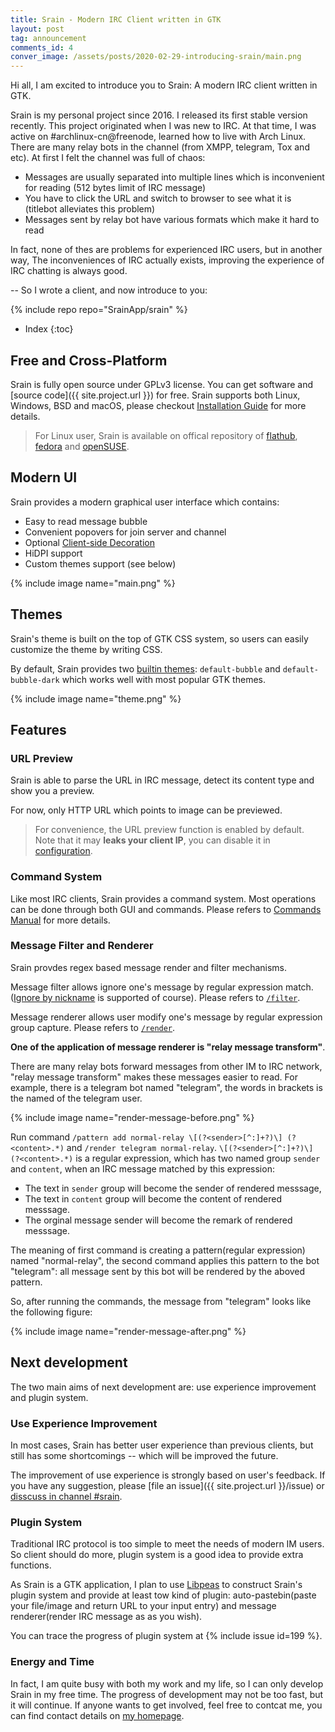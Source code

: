 ```yaml
---
title: Srain - Modern IRC Client written in GTK
layout: post
tag: announcement
comments_id: 4
conver_image: /assets/posts/2020-02-29-introducing-srain/main.png
---
```


Hi all, I am excited to introduce you to Srain: A modern IRC client written in GTK.

Srain is my personal project since 2016. I released its first stable version recently.
This project originated when I was new to IRC. At that time, I was active
on #archlinux-cn@freenode, learned how to live with Arch Linux.
There are many relay bots in the channel (from XMPP, telegram, Tox and etc).
At first I felt the channel was full of chaos:

- Messages are usually separated into multiple lines which is inconvenient for reading (512 bytes limit of IRC message)
- You have to click the URL and switch to browser to see what it is (titlebot alleviates this problem)
- Messages sent by relay bot have various formats which make it hard to read

In fact, none of thes are problems for experienced IRC users, but in another way,
The inconveniences of IRC actually exists, improving the experience of IRC
chatting is always good.

-- So I wrote a client, and now introduce to you:

{% include repo repo="SrainApp/srain" %}

* Index
{:toc}

## Free and Cross-Platform

Srain is fully open source under GPLv3 license.
You can get software and [source code]({{ site.project.url }}) for free.
Srain supports both Linux, Windows, BSD and macOS, please checkout
[Installation Guide](http://doc.srain.im/en/latest/install.html) for more details.

> For Linux user, Srain is available on offical repository of
> [flathub](https://flathub.org/apps/details/im.srain.Srain),
> [fedora](https://src.fedoraproject.org/rpms/srain) and
> [openSUSE](https://software.opensuse.org/package/Srain).

## Modern UI

Srain provides a modern graphical user interface which contains:

- Easy to read message bubble
- Convenient popovers for join server and channel
- Optional [Client-side Decoration](https://wiki.gnome.org/Initiatives/CSD)
- HiDPI support
- Custom themes support (see below)

{% include image name="main.png" %}

## Themes

Srain's theme is built on the top of GTK CSS system, so users can easily
customize the theme by writing CSS.

By default, Srain provides two
[builtin themes](https://github.com/SrainApp/srain/tree/master/data/themes):
`default-bubble` and `default-bubble-dark` which works well with most popular
GTK themes.

{% include image name="theme.png" %}

## Features

### URL Preview

Srain is able to parse the URL in IRC message, detect its content type and show you a preview.

For now, only HTTP URL which points to image can be previewed.

> For convenience, the URL preview function is enabled by default.
> Note that it may **leaks your client IP**, you can disable it in
> [configuration](http://doc.srain.im/en/stable/config.html).

### Command System

Like most IRC clients, Srain provides a command system.
Most operations can be done through both GUI and commands.
Please refers to [Commands Manual](http://doc.srain.im/en/stable/commands.html)
for more details.

### Message Filter and Renderer

Srain provdes regex based message render and filter mechanisms.

Message filter allows ignore one's message by regular expression match.
([Ignore by nickname](http://doc.srain.im/en/stable/commands.html#ignore-unignore)
is supported of course).
Please refers to [`/filter`](http://doc.srain.im/en/stable/commands.html#commands-filter).

Message renderer allows user modify one's message by regular expression group capture.
Please refers to [`/render`](http://doc.srain.im/en/stable/commands.html#commands-render).

**One of the application of message renderer is "relay message transform"**.

There are many relay bots forward messages from other IM to IRC network,
"relay message transform" makes these messages easier to read.
For example, there is a telegram bot named "telegram", the words in brackets
is the named of the telegram user.

{% include image name="render-message-before.png" %}

Run command `/pattern add normal-relay \[(?<sender>[^:]+?)\] (?<content>.*)`
and `/render telegram normal-relay`.
`\[(?<sender>[^:]+?)\] (?<content>.*)` is a regular expression, which has two
named group `sender` and `content`, when an IRC message matched by this expression:

- The text in `sender` group will become the sender of rendered messsage,
- The text in `content` group will become the content of rendered messsage.
- The orginal message sender will become the remark of rendered messsage.

The meaning of first command is creating a pattern(regular expression) named
"normal-relay", the second command applies this pattern to the bot "telegram":
all message sent by this bot will be rendered by the aboved pattern.

So, after running the commands, the message from "telegram" looks like the
following figure:

{% include image name="render-message-after.png" %}

## Next development

The two main aims of next development are: use experience improvement and plugin system.

### Use Experience Improvement

In most cases, Srain has better user experience than previous clients, but
still has some shortcomings -- which will be improved the future.

The improvement of use experience is strongly based on user's feedback.
If you have any suggestion, please [file an issue]({{ site.project.url }}/issue)
or [disscuss in channel #srain](ircs://chat.freenode.net/#srain).

### Plugin System

Traditional IRC protocol is too simple to meet the needs of modern IM users.
So client should do more, plugin system is a good idea to provide extra functions.

As Srain is a GTK application, I plan to use [Libpeas](https://wiki.gnome.org/Projects/Libpeas)
to construct Srain's plugin system and provide at least tow kind of plugin:
auto-pastebin(paste your file/image and return URL to your input entry) and
message renderer(render IRC message as as you wish).

You can trace the progress of plugin system at {% include issue id=199 %}.

### Energy and Time

In fact, I am quite busy with both my work and my life, so I can only develop
Srain in my free time. The progress of development may not be too fast,
but it will continue.  If anyone wants to get involved, feel free to contcat me,
you can find contact details on [my homepage](https://silverrainz.me/).
